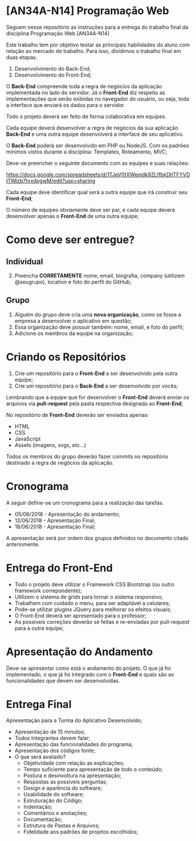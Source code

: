 # [AN34A-N14] Programação Web

Seguem nesse repositório as instruções para a entrega do trabalho final da disciplina Programação Web [AN34A-N14]

Este trabalho tem por objetivo testar as principais habilidades do aluno com relação ao mercado de trabalho. Para isso, dividimos o trabalho final em duas etapas.

1. Desenvolvimento do Back-End;
2. Desenvolvimento do Front-End;

O __Back-End__ compreende toda a regra de negócios da aplicação implementada no lado do servidor. Já o __Front-End__ diz respeito as implementações que serão exibidas no navegador do usuário, ou seja, toda a interface que enviará os dados para o servidor.

Todo o projeto deverá ser feito de forma colaborativa em equipes.

Cada equipe deverá desenvolver a regra de negócios da sua aplicação __Back-End__ e uma outra equipe desenvolverá a interface de seu aplicativo.

O __Back-End__ poderá ser desenvolvido em PHP ou NodeJS. Com os padrões mínimos vistos durante a disciplina: Templates, Roteamento, MVC;

Deve-se preencher o seguinte documento com as equipes e suas relações:

https://docs.google.com/spreadsheets/d/1TJeV0tXWeejdk9ZLIfbkDtlTFYVDtTlMzb7tvxdpgwM/edit?usp=sharing

Cada equipe deve identificar qual será a outra equipe que irá construir seu __Front-End__;

O número de equipes obviamente deve ser par, e cada equipe deverá desenvolver apenas o __Front-End__ de uma outra equipe;

# Como deve ser entregue?

## Individual

2. Preencha **CORRETAMENTE** nome, email, biografia, company (utilizem @seugrupo), location e foto do perfil do GitHub;

## Grupo

1. Alguém do grupo deve cria uma __nova organização__, como se fosse a empresa a desenvolver o aplicativo em questão;
2. Essa organização deve possuir também: nome, email, e foto do perfil;
3. Adicione os membros da equipe na organização;

# Criando os Repositórios

1. Crie um repositório para o __Front-End__ a ser desenvolvido pela outra equipe;
2. Crie um repositório para o __Back-End__ a ser desenvolvido por vocês;

Lembrando que a equipe que for desenvolver o __Front-End__ deverá enviar os arquivos via **pull-request** pela pasta respectiva designada ao __Front-End__;

No repositório de __Front-End__ deverão ser enviados apenas:

+ HTML
+ CSS
+ JavaScript
+ Assets (imagens, svgs, etc...)

Todos os membros do grupo deverão fazer commits no repositório destinado a regra de negócios da aplicação.

# Cronograma

A seguir define-se um cronograma para a realização das tarefas.

+ 05/06/2018 - Apresentação do andamento;
+ 12/06/2018 - Apresentação Final;
+ 18/06/2018 - Apresentação Final;

A apresentação será por ordem dos grupos definidos no documento citado anteriomente.

# Entrega do Front-End

+ Todo o projeto deve utilizar o Framework CSS Bootstrap (ou outro framework correpondente);
+ Utilizem o sistema de grids para tornar o sistema responsivo;
+ Trabalhem com cuidado o menu, para ser adaptável a celulares;
+ Pode-se utilizar plugins JQuery para melhorar os efeitos visuais;
+ O Front-End deverá ser apresentado para o professor;
+ As possíveis correções deverão se feitas e re-enviadas por pull-request para a outra equipe;

# Apresentação do Andamento

Deve-se apresentar como está o andamento do projeto. O que já foi implementado, o que já foi integrado com o __Front-End__ e quais são as funcionalidades que devem ser desenvolvidas.

# Entrega Final

Apresentação para a Turma do Aplicativo Desenvolvido;

+ Apresentação de 15 minutos;
+ Todos Integrantes devem falar;
+ Apresentação das funcionalidades do programa;
+ Apresentação dos códigos fonte;
+ O que será avaliado?
	+ Objetividade com relação as explicações;
	+ Tempo suficiente para apresentação de todo o conteúdo;
	+ Postura e desinvoltura na apresentação;
	+ Respostas as possíveis perguntas;
	+ Design e aparência do software;
	+ Usabilidade do software;
	+ Estruturação do Código;
	+ Indentação;
	+ Comentários e anotações;
	+ Documentação;
	+ Estrutura de Pastas e Arquivos;
	+ Fidelidade aos padrões de projetos escolhidos;